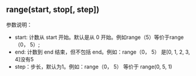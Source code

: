 ## range(start, stop[, step])
参数说明：
- start: 计数从 start 开始。默认是从 0 开始。例如range（5）等价于range（0， 5）;
- end: 计数到 end 结束，但不包括 end。例如：range（0， 5） 是[0, 1, 2, 3, 4]没有5
- step：步长，默认为1。例如：range（0， 5） 等价于 range(0, 5, 1)


